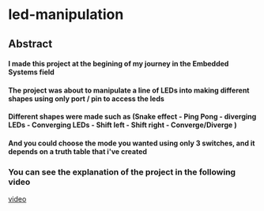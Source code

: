 # led-manipulation

## Abstract
#### I made this project at the begining of my journey in the Embedded Systems field
#### The project was about to manipulate a line of LEDs into making different shapes using only  port / pin to access the leds 
#### Different shapes were made such as (Snake effect - Ping Pong - diverging LEDs - Converging LEDs - Shift left - Shift right - Converge/Diverge )
#### And you could choose the mode you wanted using only 3 switches, and it depends on a truth table that i've created

### You can see the explanation of the project in the following video
[video](https://drive.google.com/drive/u/0/folders/1XXxIudPHQRWfG7v-nnnkPLdJAmsQoxSo) 